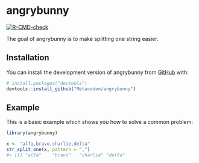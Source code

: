 
<!-- README.md is generated from README.Rmd. Please edit that file -->

# angrybunny

<!-- badges: start -->

[![R-CMD-check](https://github.com/Metacodon/angrybunny/actions/workflows/R-CMD-check.yaml/badge.svg)](https://github.com/Metacodon/angrybunny/actions/workflows/R-CMD-check.yaml)
<!-- badges: end -->

The goal of angrybunny is to make splitting one string easier.

## Installation

You can install the development version of angrybunny from
[GitHub](https://github.com/) with:

``` r
# install.packages("devtools")
devtools::install_github("Metacodon/angrybunny")
```

## Example

This is a basic example which shows you how to solve a common problem:

``` r
library(angrybunny)

x <- "alfa,bravo,charlie,delta"
str_split_one(x, pattern = ",")
#> [1] "alfa"    "bravo"   "charlie" "delta"
```
